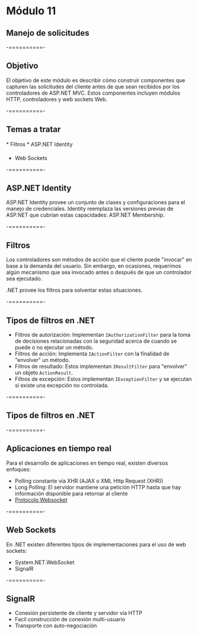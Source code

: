 # Módulo 11
## Manejo de solicitudes

-==========-

## Objetivo

El objetivo de este módulo es describir cómo construir componentes que capturen las solicitudes del cliente antes de que sean recibidos por los controladores de ASP.NET MVC. Estos componentes incluyen módulos HTTP, controladores y web sockets Web.

-==========-

## Temas a tratar

* Filtros
* ASP.NET Identity
* Web Sockets

-==========-

## ASP.NET Identity

ASP.NET Identity provee un conjunto de clases y configuraciones para el manejo de credenciales. Identity reemplaza las versiones previas de ASP.NET que cubrían estas capacidades: ASP.NET Membership. 

-==========-

## Filtros

Los controladores son métodos de acción que el cliente puede "invocar" en base a la demanda del usuario. Sin embargo, en ocasiones, requerimos algún mecanismo que sea invocado antes o después de que un controlador sea ejecutado. 

.NET provee los filtros para solventar estas situaciones.

-==========-

## Tipos de filtros en .NET

* Filtros de autorización: Implementan `IAuthorizationFilter` para la toma de decisiones relacionadas con la seguridad acerca de cuando se puede o no ejecutar un método.
* Filtros de acción: Implementa  `IActionFilter` con la finalidad de "envolver" un método.
* Filtros de resultado: Estos implementan `IResultFilter` para "envolver" un objeto `ActionResult`.
* Filtros de excepción: Estos implementan `IExceptionFilter` y se ejecutan si existe una excepción no controlada.

-==========-

## Tipos de filtros en .NET



-==========-

## Aplicaciones en tiempo real

Para el desarrollo de aplicaciones en tiempo real, existen diversos enfoques:

* Polling constante vía XHR (AJAX o XML Http Request (XHR))
* Long Polling: El servidor mantiene una petición HTTP hasta que hay información disponible para retornar al cliente
* [Protocolo Websocket](https://developer.mozilla.org/en-US/docs/Web/API/WebSockets_API/Writing_WebSocket_servers)

-==========-

## Web Sockets

En .NET existen diferentes tipos de implementaciones para el uso de web sockets:

* System.NET.WebSocket
* SignalR

-==========-

## SignalR

* Conexión persistente de cliente y servidor vía HTTP
* Facil construcción de conexión multi-usuario
* Transporte con auto-negociación





